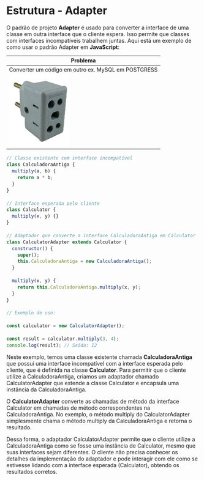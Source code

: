 # Estrutura - Adapter

O padrão de projeto **Adapter** é usado para converter a interface de uma classe em outra interface que o cliente espera. Isso permite que classes com interfaces incompatíveis trabalhem juntas. Aqui está um exemplo de como usar o padrão Adapter em **JavaScript**:

|Problema|
|-|
|Converter um código em outro ex. MySQL em POSTGRESS|
|![UML](./adapter.png)|

```javascript
// Classe existente com interface incompatível
class CalculadoraAntiga {
  multiply(a, b) {
    return a * b;
  }
}

// Interface esperada pelo cliente
class Calculator {
  multiply(x, y) {}
}

// Adaptador que converte a interface CalculadoraAntiga em Calculator
class CalculatorAdapter extends Calculator {
  constructor() {
    super();
    this.CalculadoraAntiga = new CalculadoraAntiga();
  }

  multiply(x, y) {
    return this.CalculadoraAntiga.multiply(x, y);
  }
}

// Exemplo de uso:

const calculator = new CalculatorAdapter();

const result = calculator.multiply(3, 4);
console.log(result); // Saída: 12
```

Neste exemplo, temos uma classe existente chamada **CalculadoraAntiga** que possui uma interface incompatível com a interface esperada pelo cliente, que é definida na classe **Calculator**. Para permitir que o cliente utilize a CalculadoraAntiga, criamos um adaptador chamado CalculatorAdapter que estende a classe Calculator e encapsula uma instância da CalculadoraAntiga.

O **CalculatorAdapter** converte as chamadas de método da interface Calculator em chamadas de método correspondentes na CalculadoraAntiga. No exemplo, o método multiply do CalculatorAdapter simplesmente chama o método multiply da CalculadoraAntiga e retorna o resultado.

Dessa forma, o adaptador CalculatorAdapter permite que o cliente utilize a CalculadoraAntiga como se fosse uma instância de Calculator, mesmo que suas interfaces sejam diferentes. O cliente não precisa conhecer os detalhes da implementação do adaptador e pode interagir com ele como se estivesse lidando com a interface esperada (Calculator), obtendo os resultados corretos.
